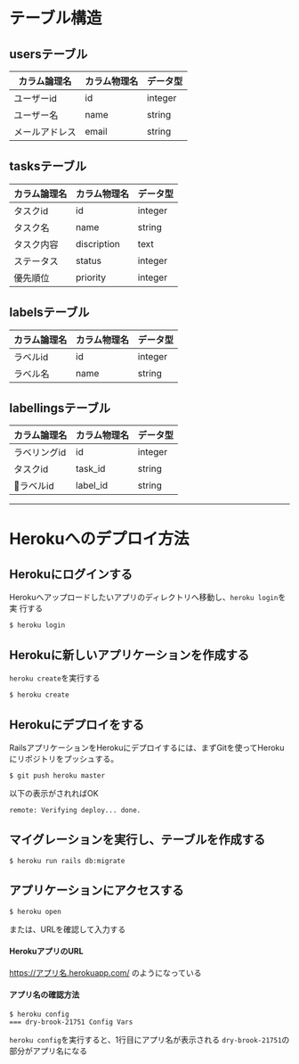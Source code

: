 # テーブル構造

## usersテーブル
| カラム論理名   | カラム物理名 | データ型 |
| ----------   | -----------| ------- |
| ユーザーid    | id         | integer |
| ユーザー名    | name       | string  |
| メールアドレス | email      | string  |

## tasksテーブル
| カラム論理名 | カラム物理名 | データ型 |
| ---------- | -----------| ------- |
| タスクid    | id         | integer |
| タスク名     | name       | string  |
| タスク内容   | discription | text   |
| ステータス   | status      | integer |
| 優先順位     | priority    | integer |

## labelsテーブル
| カラム論理名 | カラム物理名 | データ型 |
| ---------- | -----------| ------- |
| ラベルid    | id         | integer |
| ラベル名    | name       | string   |

## labellingsテーブル
| カラム論理名 | カラム物理名 | データ型 |
| ---------- | -----------| ------- |
| ラベリングid | id         | integer |
| タスクid    | task_id    | string  |
| ラベルid    | label_id   | string  |

***
# Herokuへのデプロイ方法

## Herokuにログインする
Herokuへアップロードしたいアプリのディレクトリへ移動し、`heroku login`を実
行する
```
$ heroku login
```

## Herokuに新しいアプリケーションを作成する
`heroku create`を実行する
```
$ heroku create
```

## Herokuにデプロイをする
RailsアプリケーションをHerokuにデプロイするには、まずGitを使ってHerokuにリポジトリをプッシュする。

```
$ git push heroku master
```
以下の表示がされればOK
```
remote: Verifying deploy... done.
```

## マイグレーションを実行し、テーブルを作成する
```
$ heroku run rails db:migrate
```

## アプリケーションにアクセスする
```
$ heroku open
```
または、URLを確認して入力する
#### HerokuアプリのURL

https://アプリ名.herokuapp.com/ のようになっている

#### アプリ名の確認方法
```
$ heroku config
=== dry-brook-21751 Config Vars
```
`heroku config`を実行すると、1行目にアプリ名が表示される
`dry-brook-21751`の部分がアプリ名になる